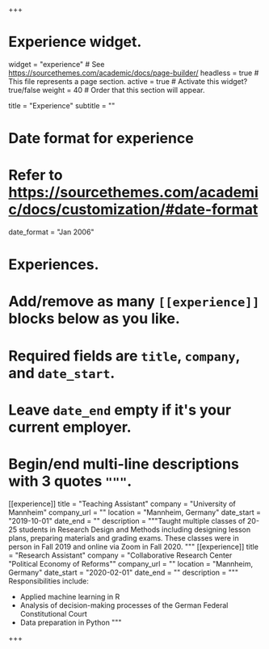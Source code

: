 +++
# Experience widget.
widget = "experience"  # See https://sourcethemes.com/academic/docs/page-builder/
headless = true  # This file represents a page section.
active = true  # Activate this widget? true/false
weight = 40  # Order that this section will appear.

title = "Experience"
subtitle = ""

# Date format for experience
#   Refer to https://sourcethemes.com/academic/docs/customization/#date-format
date_format = "Jan 2006"

# Experiences.
#   Add/remove as many `[[experience]]` blocks below as you like.
#   Required fields are `title`, `company`, and `date_start`.
#   Leave `date_end` empty if it's your current employer.
#   Begin/end multi-line descriptions with 3 quotes `"""`.
[[experience]]
  title = "Teaching Assistant"
  company = "University of Mannheim"
  company_url = ""
  location = "Mannheim, Germany"
  date_start = "2019-10-01"
  date_end = ""
  description = """Taught multiple classes of 20-25 students in Research Design and Methods including designing lesson plans, preparing materials and grading exams. These classes were in person in Fall 2019 and online via Zoom in Fall 2020.
  """
 [[experience]]
  title = "Research Assistant"
  company = "Collaborative Research Center "Political Economy of Reforms""
  company_url = ""
  location = "Mannheim, Germany"
  date_start = "2020-02-01"
  date_end = ""
  description = """ Responsibilities include:
  
  * Applied machine learning in R
  * Analysis of decision-making processes of the German Federal Constitutional Court
  * Data preparation in Python
  """

+++

